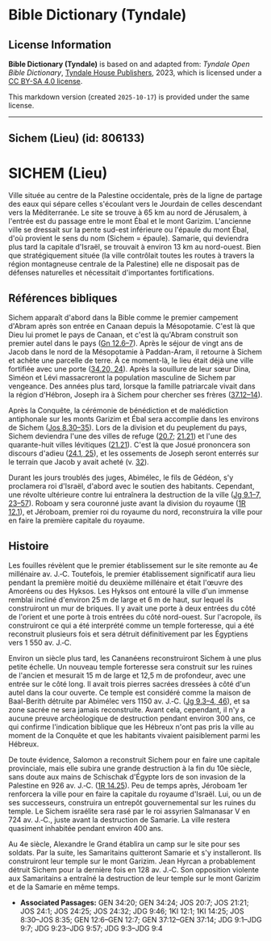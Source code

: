 # Bible Dictionary (Tyndale)

## License Information

**Bible Dictionary (Tyndale)** is based on and adapted from: _Tyndale Open Bible Dictionary_, [Tyndale House Publishers](https://tyndaleopenresources.com/), 2023, which is licensed under a [CC BY-SA 4.0 license](https://creativecommons.org/licenses/by-sa/4.0/legalcode.en).

This markdown version (created `2025-10-17`) is provided under the same license.



--------------------------------

## Sichem (Lieu) (id: 806133)

SICHEM (Lieu)
=============

Ville située au centre de la Palestine occidentale, près de la ligne de partage des eaux qui sépare celles s'écoulant vers le Jourdain de celles descendant vers la Méditerranée. Le site se trouve à 65 km au nord de Jérusalem, à l'entrée est du passage entre le mont Ébal et le mont Garizim. L'ancienne ville se dressait sur la pente sud\-est inférieure ou l'épaule du mont Ébal, d'où provient le sens du nom (Sichem \= épaule). Samarie, qui deviendra plus tard la capitale d'Israël, se trouvait à environ 13 km au nord\-ouest. Bien que stratégiquement située (la ville contrôlait toutes les routes à travers la région montagneuse centrale de la Palestine) elle ne disposait pas de défenses naturelles et nécessitait d'importantes fortifications.

Références bibliques
--------------------

Sichem apparaît d'abord dans la Bible comme le premier campement d'Abram après son entrée en Canaan depuis la Mésopotamie. C'est là que Dieu lui promet le pays de Canaan, et c'est là qu'Abram construit son premier autel dans le pays ([Gn 12\.6–7](https://ref.ly/Gen12:6-Gen12:7)). Après le séjour de vingt ans de Jacob dans le nord de la Mésopotamie à Paddan\-Aram, il retourne à Sichem et achète une parcelle de terre. À ce moment\-là, le lieu était déjà une ville fortifiée avec une porte ([34\.20, 24](https://ref.ly/Gen34:20,Gen34:24)). Après la souillure de leur sœur Dina, Siméon et Lévi massacreront la population masculine de Sichem par vengeance. Des années plus tard, lorsque la famille patriarcale vivait dans la région d'Hébron, Joseph ira à Sichem pour chercher ses frères ([37\.12–14](https://ref.ly/Gen37:12-Gen37:14)).

Après la Conquête, la cérémonie de bénédiction et de malédiction antiphonale sur les monts Garizim et Ébal sera accomplie dans les environs de Sichem ([Jos 8\.30–35](https://ref.ly/Josh8:30-Josh8:35)). Lors de la division et du peuplement du pays, Sichem deviendra l'une des villes de refuge ([20\.7](https://ref.ly/Josh20:7); [21\.21](https://ref.ly/Josh21:21)) et l'une des quarante\-huit villes lévitiques ([21\.21](https://ref.ly/Josh21:21)). C'est là que Josué prononcera son discours d'adieu ([24\.1, 25](https://ref.ly/Josh24:1,Josh24:25)), et les ossements de Joseph seront enterrés sur le terrain que Jacob y avait acheté (v. [32](https://ref.ly/Josh24:32)).

Durant les jours troublés des juges, Abimélec, le fils de Gédéon, s'y proclamera roi d'Israël, d'abord avec le soutien des habitants. Cependant, une révolte ultérieure contre lui entraînera la destruction de la ville ([Jg 9\.1–7, 23–57](https://ref.ly/Judg9:1-Judg9:7,Judg9:23-Judg9:57)). Roboam y sera couronné juste avant la division du royaume ([1R 12\.1](https://ref.ly/1Kgs12:1)), et Jéroboam, premier roi du royaume du nord, reconstruira la ville pour en faire la première capitale du royaume.

Histoire
--------

Les fouilles révèlent que le premier établissement sur le site remonte au 4e millénaire av. J.‑C. Toutefois, le premier établissement significatif aura lieu pendant la première moitié du deuxième millénaire et était l'œuvre des Amoréens ou des Hyksos. Les Hyksos ont entouré la ville d'un immense remblai incliné d'environ 25 m de large et 6 m de haut, sur lequel ils construiront un mur de briques. Il y avait une porte à deux entrées du côté de l'orient et une porte à trois entrées du côté nord\-ouest. Sur l'acropole, ils construiront ce qui a été interprété comme un temple forteresse, qui a été reconstruit plusieurs fois et sera détruit définitivement par les Égyptiens vers 1 550 av. J.‑C.

Environ un siècle plus tard, les Cananéens reconstruiront Sichem à une plus petite échelle. Un nouveau temple forteresse sera construit sur les ruines de l'ancien et mesurait 15 m de large et 12,5 m de profondeur, avec une entrée sur le côté long. Il avait trois pierres sacrées dressées à côté d'un autel dans la cour ouverte. Ce temple est considéré comme la maison de Baal\-Berith détruite par Abimélec vers 1150 av. J.‑C. ([Jg 9\.3–4, 46](https://ref.ly/Judg9:3-Judg9:4,Judg9:46)), et sa zone sacrée ne sera jamais reconstruite. Avant cela, cependant, il n'y a aucune preuve archéologique de destruction pendant environ 300 ans, ce qui confirme l'indication biblique que les Hébreux n'ont pas pris la ville au moment de la Conquête et que les habitants vivaient paisiblement parmi les Hébreux.

De toute évidence, Salomon a reconstruit Sichem pour en faire une capitale provinciale, mais elle subira une grande destruction à la fin du 10e siècle, sans doute aux mains de Schischak d'Égypte lors de son invasion de la Palestine en 926 av. J.‑C. ([1R 14\.25](https://ref.ly/1Kgs14:25)). Peu de temps après, Jéroboam 1er renforcera la ville pour en faire la capitale du royaume d'Israël. Lui, ou un de ses successeurs, construira un entrepôt gouvernemental sur les ruines du temple. Le Sichem israélite sera rasé par le roi assyrien Salmanasar V en 724 av. J.‑C., juste avant la destruction de Samarie. La ville restera quasiment inhabitée pendant environ 400 ans.

Au 4e siècle, Alexandre le Grand établira un camp sur le site pour ses soldats. Par la suite, les Samaritains quitteront Samarie et s'y installeront. Ils construiront leur temple sur le mont Garizim. Jean Hyrcan a probablement détruit Sichem pour la dernière fois en 128 av. J.‑C. Son opposition violente aux Samaritains a entraîné la destruction de leur temple sur le mont Garizim et de la Samarie en même temps.

* **Associated Passages:** GEN 34:20; GEN 34:24; JOS 20:7; JOS 21:21; JOS 24:1; JOS 24:25; JOS 24:32; JDG 9:46; 1KI 12:1; 1KI 14:25; JOS 8:30–JOS 8:35; GEN 12:6–GEN 12:7; GEN 37:12–GEN 37:14; JDG 9:1–JDG 9:7; JDG 9:23–JDG 9:57; JDG 9:3–JDG 9:4


